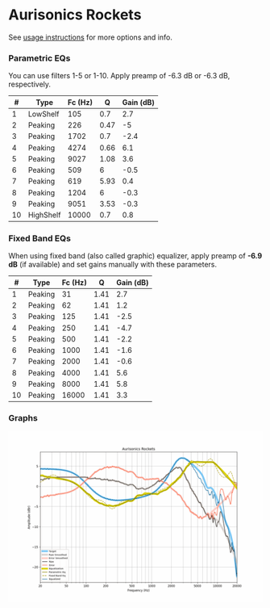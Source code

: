 # Aurisonics Rockets
See [usage instructions](https://github.com/jaakkopasanen/AutoEq#usage) for more options and info.

### Parametric EQs
You can use filters 1-5 or 1-10. Apply preamp of -6.3 dB or -6.3 dB, respectively.

|   # | Type      |   Fc (Hz) |    Q |   Gain (dB) |
|-----|-----------|-----------|------|-------------|
|   1 | LowShelf  |       105 | 0.7  |         2.7 |
|   2 | Peaking   |       226 | 0.47 |        -5   |
|   3 | Peaking   |      1702 | 0.7  |        -2.4 |
|   4 | Peaking   |      4274 | 0.66 |         6.1 |
|   5 | Peaking   |      9027 | 1.08 |         3.6 |
|   6 | Peaking   |       509 | 6    |        -0.5 |
|   7 | Peaking   |       619 | 5.93 |         0.4 |
|   8 | Peaking   |      1204 | 6    |        -0.3 |
|   9 | Peaking   |      9051 | 3.53 |        -0.3 |
|  10 | HighShelf |     10000 | 0.7  |         0.8 |

### Fixed Band EQs
When using fixed band (also called graphic) equalizer, apply preamp of **-6.9 dB** (if available) and set gains manually with these parameters.

|   # | Type    |   Fc (Hz) |    Q |   Gain (dB) |
|-----|---------|-----------|------|-------------|
|   1 | Peaking |        31 | 1.41 |         2.7 |
|   2 | Peaking |        62 | 1.41 |         1.2 |
|   3 | Peaking |       125 | 1.41 |        -2.5 |
|   4 | Peaking |       250 | 1.41 |        -4.7 |
|   5 | Peaking |       500 | 1.41 |        -2.2 |
|   6 | Peaking |      1000 | 1.41 |        -1.6 |
|   7 | Peaking |      2000 | 1.41 |        -0.6 |
|   8 | Peaking |      4000 | 1.41 |         5.6 |
|   9 | Peaking |      8000 | 1.41 |         5.8 |
|  10 | Peaking |     16000 | 1.41 |         3.3 |

### Graphs
![](./Aurisonics%20Rockets.png)
